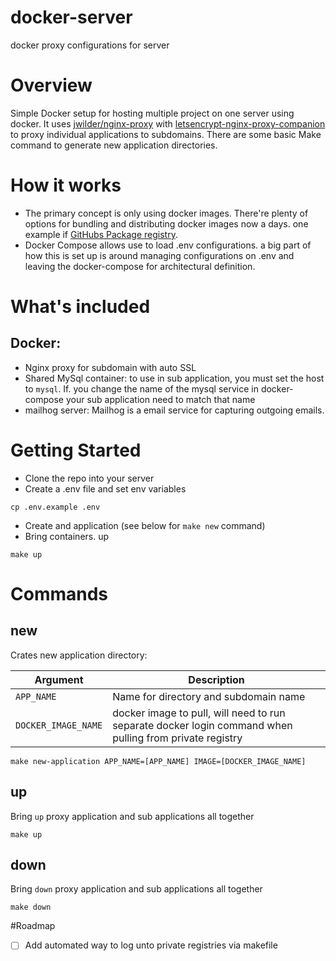 # docker-server
docker proxy configurations for server

# Overview
Simple Docker setup for hosting multiple project on one server using docker. It uses [jwilder/nginx-proxy](https://github.com/jwilder/nginx-proxy) with [letsencrypt-nginx-proxy-companion](https://github.com/JrCs/docker-letsencrypt-nginx-proxy-companion) to proxy individual applications to subdomains. There are some basic Make command to generate new application directories.

# How it works
- The primary concept is only using docker images. There're plenty of options for bundling and distributing docker images now a days. one example if [GitHubs Package registry](https://help.github.com/en/articles/configuring-docker-for-use-with-github-package-registry). 
- Docker Compose allows use to load .env configurations. a big part of how this is set up is around managing configurations on .env and leaving the docker-compose for architectural definition.

# What's included

## Docker:

- Nginx proxy for subdomain with auto SSL
- Shared MySql container: to use in sub application, you must set the host to `mysql`. If. you change the name of the mysql service in docker-compose your sub application need to match that name
- mailhog server: Mailhog is a email service for capturing outgoing emails.

# Getting Started

- Clone the repo into your server
- Create a .env file and set env variables

```
cp .env.example .env
```
- Create and application (see below for `make new` command)
- Bring containers. up

```
make up
```


# Commands

## new

Crates new application directory:

| Argument          | Description                                                                                             |
|-------------------|---------------------------------------------------------------------------------------------------------|
| `APP_NAME`          | Name for directory and subdomain name                                                                   |
| `DOCKER_IMAGE_NAME` | docker image to pull, will need to run separate docker login command when pulling from private registry |

```
make new-application APP_NAME=[APP_NAME] IMAGE=[DOCKER_IMAGE_NAME]
```

## up

Bring `up` proxy application and sub applications all together

```
make up
```

## down

Bring `down` proxy application and sub applications all together

```
make down
```

#Roadmap

- [ ] Add automated way to log unto private registries via makefile